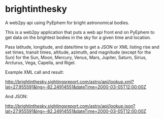brightinthesky
==============

A web2py api using PyEphem for bright astronomical bodies.

This is a web2py application that puts a web api front end on PyEphem to get data on the brightest bodies in the sky for a given time and location.

Pass latitude, longitude, and date/time to get a JSON or XML listing rise and set times, transit times, altitude, azimuth, and magnitude (except for the Sun) for the Sun, Moon, Mercury, Venus, Mars, Jupiter, Saturn, Sirius, Arcturus, Vega, Capella, and Rigel.

Example XML call and result:

http://brightinthesky.sightingsreport.com/astro/api/lookup.xml?lat=27.955591&lng=-82.24914551&dateTime=2000-03-05T12:00:00Z

And JSON:

http://brightinthesky.sightingsreport.com/astro/api/lookup.json?lat=27.955591&lng=-82.24914551&dateTime=2000-03-05T12:00:00Z
